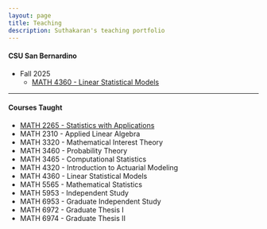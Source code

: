 ```yaml
---
layout: page
title: Teaching
description: Suthakaran's teaching portfolio
---
```


#### CSU San Bernardino

* Fall 2025
  * [MATH 4360 - Linear Statistical Models](../pages/LinStatModProj.html)

---

#### Courses Taught

* [MATH 2265 - Statistics with Applications](../pages/StatApp.html)
* MATH 2310 - Applied Linear Algebra
* MATH 3320 - Mathematical Interest Theory
* MATH 3460 - Probability Theory
* MATH 3465 - Computational Statistics
* MATH 4320 - Introduction to Actuarial Modeling
* MATH 4360 - Linear Statistical Models
* MATH 5565 - Mathematical Statistics
* MATH 5953 - Independent Study
* MATH 6953 - Graduate Independent Study
* MATH 6972 - Graduate Thesis I
* MATH 6974 - Graduate Thesis II

